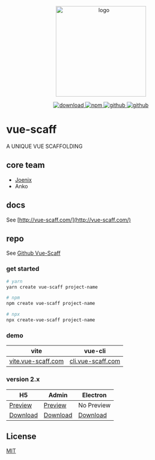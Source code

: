 <p align="center">
  <a href="http://vue-scaff.joenix.com/" target="_blank">
    <img width="240" src="http://oss.joenix.com/vue-scaff/vue-scaff-fox.png" alt="logo">
  </a>
</p>

<p align="center">
  <a target="_blank" href="https://npmcharts.com/compare/@scaff/environ?minimal=true">
    <img src="https://img.shields.io/npm/dm/@scaff/environ.svg" alt="download">
  </a>

  <a target="_blank" href="https://www.npmjs.com/package/vue-scaff">
    <img src="https://img.shields.io/npm/v/@scaff/version.svg" alt="npm" />
  </a>

  <a target="_blank" href="https://github.com/joenix/vue-scaff">
    <img src="https://img.shields.io/github/package-json/v/joenix/vue-scaff" alt="github" />
  </a>

  <a target="_blank" href="https://github.com/joenix/vue-scaff">
    <img src="https://img.shields.io/npm/l/@scaff/version" alt="github" />
  </a>
</p>

# vue-scaff

A UNIQUE VUE SCAFFOLDING

## core team

- [Joenix](http://joenix.com/)
- Anko

## docs

See [http://vue-scaff.com/](http://vue-scaff.com/)

## repo

See [Github Vue-Scaff](https://github.com/vue-scaff)

### get started

```sh
# yarn
yarn create vue-scaff project-name

# npm
npm create vue-scaff project-name

# npx
npx create-vue-scaff project-name
```

### demo

| vite                                            | vue-cli                                       |
| ----------------------------------------------- | --------------------------------------------- |
| [vite.vue-scaff.com](http://vite.vue-scaff.com) | [cli.vue-scaff.com](http://cli.vue-scaff.com) |

### version 2.x

| H5                                                                                      | Admin                                                                                     | Electron                                                                                   |
| --------------------------------------------------------------------------------------- | ----------------------------------------------------------------------------------------- | ------------------------------------------------------------------------------------------ |
| [Preview](http://demo.vue-scaff.com)                                                    | [Preview](http://admin.vue-scaff.com)                                                     | No Preview                                                                                 |
| [Download](https://github.com/vue-scaff/vue-scaff-demo/archive/vue-scaff-demo-v1.0.zip) | [Download](https://github.com/vue-scaff/vue-scaff-admin/archive/vue-scaff-admin-v1.0.zip) | [Download](https://github.com/vue-scaff/vue-scaff-electron/archive/vue-scaff-electron.zip) |

## License

[MIT](https://img.shields.io/badge/license-MIT-738bd7)
